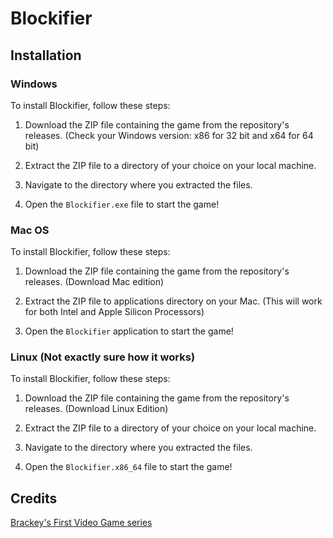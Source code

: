 # Blockifier

## Installation

### Windows

To install Blockifier, follow these steps:

1. Download the ZIP file containing the game from the repository's releases. (Check your Windows version: x86 for 32 bit and x64 for 64 bit)

2. Extract the ZIP file to a directory of your choice on your local machine.

3. Navigate to the directory where you extracted the files.

4. Open the `Blockifier.exe` file to start the game!

### Mac OS

To install Blockifier, follow these steps:

1. Download the ZIP file containing the game from the repository's releases. (Download Mac edition)

2. Extract the ZIP file to applications directory on your Mac. (This will work for both Intel and Apple Silicon Processors)

3. Open the `Blockifier` application to start the game!

### Linux (Not exactly sure how it works)

To install Blockifier, follow these steps:

1. Download the ZIP file containing the game from the repository's releases. (Download Linux Edition)

2. Extract the ZIP file to a directory of your choice on your local machine.

3. Navigate to the directory where you extracted the files.

4. Open the `Blockifier.x86_64` file to start the game!

## Credits

[Brackey's First Video Game series](https://www.youtube.com/playlist?list=PLPV2KyIb3jR53Jce9hP7G5xC4O9AgnOuL)